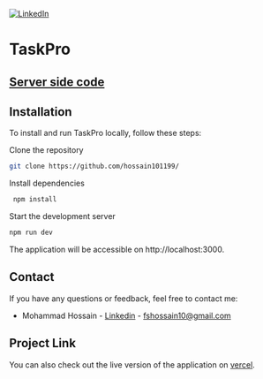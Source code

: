 [![LinkedIn][linkedin-shield]][linkedin-url]

# TaskPro

## [Server side code](https://github.com/hossain101199/)

## Installation

To install and run TaskPro locally, follow these steps:

Clone the repository

```sh
git clone https://github.com/hossain101199/
```

Install dependencies

```sh
 npm install
```

Start the development server

```sh
npm run dev
```

The application will be accessible on http://localhost:3000.

## Contact

If you have any questions or feedback, feel free to contact me:

- Mohammad Hossain - [Linkedin](https://www.linkedin.com/in/hossain1011/) - fshossain10@gmail.com

## Project Link

You can also check out the live version of the application on [vercel](https://aitch-travel-hossain101199.vercel.app/).

[linkedin-shield]: https://img.shields.io/badge/-LinkedIn-black.svg?style=for-the-badge&logo=linkedin&colorB=555
[linkedin-url]: https://www.linkedin.com/in/hossain1011/
